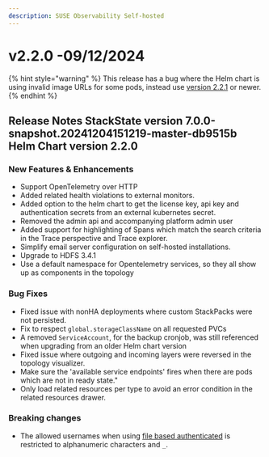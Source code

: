 ```yaml
---
description: SUSE Observability Self-hosted
---
```


# v2.2.0 -09/12/2024

{% hint style="warning" %}
This release has a bug where the Helm chart is using invalid image URLs for some pods, instead use [version 2.2.1](./v2.2.1.md) or newer.
{% endhint %} 

## Release Notes StackState version 7.0.0-snapshot.20241204151219-master-db9515b Helm Chart version 2.2.0

### New Features & Enhancements
* Support OpenTelemetry over HTTP
* Added related health violations to external monitors.
* Added option to the helm chart to get the license key, api key and authentication secrets from an external kubernetes secret.
* Removed the admin api and accompanying platform admin user
* Added support for highlighting of Spans which match the search criteria in the Trace perspective and Trace explorer.
* Simplify email server configuration on self-hosted installations.
* Upgrade to HDFS 3.4.1
* Use a default namespace for Opentelemetry services, so they all show up as components in the topology

### Bug Fixes
* Fixed issue with nonHA deployments where custom StackPacks were not persisted.
* Fix to respect `global.storageClassName` on all requested PVCs
* A removed `ServiceAccount`, for the backup cronjob, was still referenced when upgrading from an older Helm chart version
* Fixed issue where outgoing and incoming layers were reversed in the topology visualizer.
* Make sure the 'available service endpoints' fires when there are pods which are not in ready state."
* Only load related resources per type to avoid an error condition in the related resources drawer.

### Breaking changes
* The allowed usernames when using [file based authenticated](/setup/security/authentication/file.md) is restricted to alphanumeric characters and `_`.
